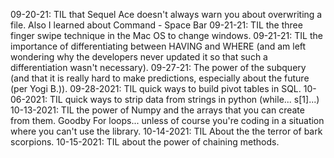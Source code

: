 09-20-21: TIL that Sequel Ace doesn't always warn you about overwriting a file.  Also I learned about Command - Space Bar
09-21-21: TIL the three finger swipe technique in the Mac OS to change windows.
09-21-21: TIL the importance of differentiating between HAVING and WHERE (and am left wondering why the developers never updated it so that such a differentiation wasn't necessary).
09-27-21: The power of the subquery (and that it is really hard to make predictions, especially about the future (per Yogi B.)).
09-28-2021: TIL quick ways to build pivot tables in SQL.
10-06-2021: TIL quick ways to strip data from strings in python (while... s[1]...)
10-13-2021: TIL the power of Numpy and the arrays that you can create from them.  Goodby For loops... unless of course you're coding in a situation where you can't use the library.
10-14-2021: TIL About the the terror of bark scorpions.
10-15-2021: TIL about the power of chaining methods.